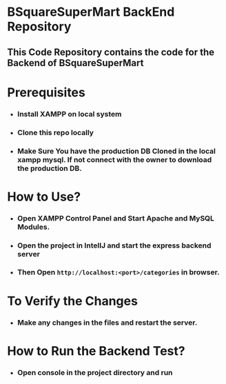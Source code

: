 # BSquareSuperMart BackEnd Repository
## This Code Repository contains the code for the Backend of BSquareSuperMart

# Prerequisites
- ### Install XAMPP on local system
- ### Clone this repo locally
- ### Make Sure You have the production DB Cloned in the local xampp mysql. If not connect with the owner to download the production DB.

# How to Use?
- ### Open XAMPP Control Panel and Start Apache and MySQL Modules.
- ### Open the project in IntelIJ and start the express backend server
- ### Then Open ``http://localhost:<port>/categories`` in browser.

# To Verify the Changes
- ### Make any changes in the files and restart the server.

# How to Run the Backend Test?
- ### Open console in the project directory and run 